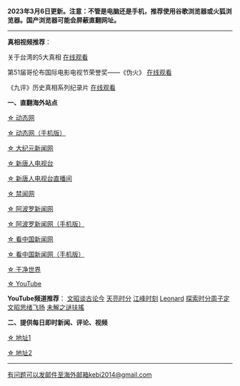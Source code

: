 **2023年3月6日更新。注意：不管是电脑还是手机，推荐使用谷歌浏览器或火狐浏览器。国产浏览器可能会屏蔽直翻网址。**


***

**真相视频推荐**：

关于台湾的5大真相 [在线观看](https://t2.freeku.xyz/60)

第51届哥伦布国际电影电视节荣誉奖——《伪火》  [在线观看](https://t2.freeku.xyz/61)  

《九评》历史真相系列纪录片  [在线观看](https://t2.freeku.xyz/62)

**一、直翻海外站点**

[☆ 动态网](https://t2.freeku.xyz/20)

[☆ 动态网（手机版）](https://t2.freeku.xyz/21)

[☆ 大纪元新闻网](https://t2.freeku.xyz/90)

[☆ 新唐人电视台](https://t2.freeku.xyz/4)

[☆ 新唐人电视台直播间](https://t2.freeku.xyz/44)

[☆ 禁闻网](https://t2.freeku.xyz/3)

[☆ 阿波罗新闻网](https://t2.freeku.xyz/7)

[☆ 阿波罗新闻网（手机版）](https://t2.freeku.xyz/53)

[☆ 看中国新闻网](https://t2.freeku.xyz/26)

[☆ 看中国新闻网（手机版）](https://t2.freeku.xyz/54)

[☆ 干净世界](https://t2.freeku.xyz/1)

[☆ YouTube](http://t1.ssrfree6.xyz/45)

**YouTube频道推荐**： [文昭谈古论今](https://t2.freeku.xyz/46)   [天亮时分](https://t2.freeku.xyz/47)  [江峰时刻](https://t2.freeku.xyz/48)   [Leonard](https://t2.freeku.xyz/49)  [探索时分周子定](https://t2.freeku.xyz/50) [文昭思绪飞扬](https://t2.freeku.xyz/51) [未解之谜扶搖](https://t2.freeku.xyz/52)


**二、提供每日即时新闻、评论、视频**

[☆ 地址1](https://a1.zhujicn2.com/tui590285/www/blob/master/README.md)

[☆ 地址2](https://github.com/tui590285/www/blob/master/README.md)

***


有问题可以发邮件至海外邮箱kebi2014@gmail.com